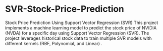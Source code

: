 # SVR-Stock-Price-Prediction
Stock Price Prediction Using Support Vector Regression (SVR)  This project implements a machine learning model to predict the stock price of NVIDIA (NVDA) for a specific day using Support Vector Regression (SVR). The project leverages historical stock data to train multiple SVR models with different kernels (RBF, Polynomial, and Linear) .
